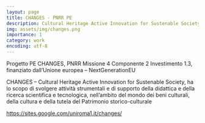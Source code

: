 ```yaml
---
layout: page
title: CHANGES - PNRR PE
description: Cultural Heritage Active Innovation for Sustenable Society
img: assets/img/changes.png
importance: 1
category: work
encoding: utf-8
---
```


Progetto PE CHANGES, PNRR Missione 4 Componente 2 Investimento 1.3,  finanziato dall’Unione europea – NextGenerationEU

CHANGES – Cultural Heritage Active Innovation for Sustenable Society, ha lo scopo di svolgere attività strumentali
e di supporto della didattica e della ricerca scientifica e tecnologica, nell’ambito del mondo dei beni culturali, della
cultura e della tutela del Patrimonio storico-culturale

https://sites.google.com/uniroma1.it/changes/

